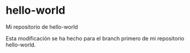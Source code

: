 # hello-world
Mi repositorio de hello-world

Esta modificación se ha hecho para el branch primero de mi repositorio hello-world.
